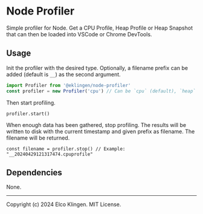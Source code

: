 
# Node Profiler

Simple profiler for Node. Get a CPU Profile, Heap Profile or Heap Snapshot that can then be loaded into VSCode or Chrome DevTools.

## Usage

Init the profiler with the desired type.
Optionally, a filename prefix can be added (default is `__`) as the second argument.

```javascript
import Profiler from '@eklingen/node-profiler'
const profiler = new Profiler('cpu') // Can be `cpu` (default), `heap` or `heap-snapshot`
```

Then start profiling.

```javascript:
profiler.start()
```

When enough data has been gathered, stop profiling.
The results will be written to disk with the current timestamp and given prefix as filename.
The filename will be returned.

```javascript:
const filename = profiler.stop() // Example: "__20240429121317474.cpuprofile"
```

## Dependencies

None.

---

Copyright (c) 2024 Elco Klingen. MIT License.
